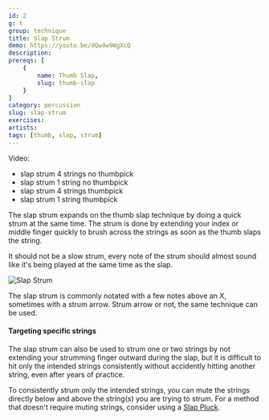 ```yaml
---
id: 2
g: t
group: technique
title: Slap Strum
demo: https://youtu.be/dQw4w9WgXcQ
description:
prereqs: [
    {
        name: Thumb Slap,
        slug: thumb-slap
    }
]
category: percussion
slug: slap-strum
exercises:
artists: 
tags: [thumb, slap, strum]
---
```


Video: 
- slap strum 4 strings no thumbpick
- slap strum 1 string no thumbpick
- slap strum 4 strings thumbpick
- slap strum 1 string thumbpick

The slap strum expands on the thumb slap technique by doing a quick strum at the same time. The strum is done by extending your index or middle finger quickly to brush across the strings as soon as the thumb slaps the string.

It should not be a slow strum, every note of the strum should almost sound like it's being played at the same time as the slap.

![Slap Strum]()

The slap strum is commonly notated with a few notes above an X, sometimes with a strum arrow. Strum arrow or not, the same technique can be used.

#### Targeting specific strings

The slap strum can also be used to strum one or two strings by not extending your strumming finger outward during the slap, but it is difficult to hit only the intended strings consistently without accidently hitting another string, even after years of practice. 

To consistently strum only the intended strings, you can <span class="tt" data-tip="stop from ringing">mute</span> the strings directly below and above the string(s) you are trying to strum. For a method that doesn't require muting strings, consider using a [Slap Pluck](slap-pluck).